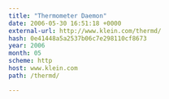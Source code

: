 ```yaml
---
title: "Thermometer Daemon"
date: 2006-05-30 16:51:18 +0000
external-url: http://www.klein.com/thermd/
hash: 0e41448a5a2537b06c7e298110cf8673
year: 2006
month: 05
scheme: http
host: www.klein.com
path: /thermd/

---
```



